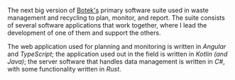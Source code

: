 The next big version of [Botek's](https://botek.se) primary software suite used in waste management and recycling to plan, monitor, and report. The suite consists of several software applications that work together, where I lead the development of one of them and support the others.

The web application used for planning and monitoring is written in <i>Angular</i> and <i>TypeScript</i>; the application used out in the field is written in <i>Kotlin</i> <i>(and Java)</i>; the server software that handles data management is written in <i>C#</i>, with some functionality written in <i>Rust</i>.
